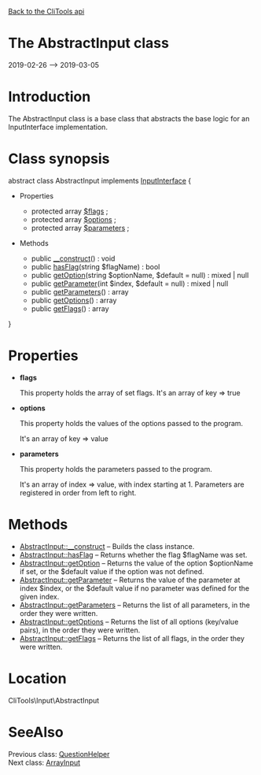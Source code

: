 [Back to the CliTools api](https://github.com/lingtalfi/CliTools/blob/master/doc/api/CliTools.md)



The AbstractInput class
================
2019-02-26 --> 2019-03-05






Introduction
============

The AbstractInput class is a base class that abstracts the base logic for an InputInterface implementation.



Class synopsis
==============


abstract class <span class="pl-k">AbstractInput</span> implements [InputInterface](https://github.com/lingtalfi/CliTools/blob/master/doc/api/CliTools/Input/InputInterface.md) {

- Properties
    - protected array [$flags](#property-flags) ;
    - protected array [$options](#property-options) ;
    - protected array [$parameters](#property-parameters) ;

- Methods
    - public [__construct](https://github.com/lingtalfi/CliTools/blob/master/doc/api/CliTools/Input/AbstractInput/__construct.md)() : void
    - public [hasFlag](https://github.com/lingtalfi/CliTools/blob/master/doc/api/CliTools/Input/AbstractInput/hasFlag.md)(string $flagName) : bool
    - public [getOption](https://github.com/lingtalfi/CliTools/blob/master/doc/api/CliTools/Input/AbstractInput/getOption.md)(string $optionName, $default = null) : mixed | null
    - public [getParameter](https://github.com/lingtalfi/CliTools/blob/master/doc/api/CliTools/Input/AbstractInput/getParameter.md)(int $index, $default = null) : mixed | null
    - public [getParameters](https://github.com/lingtalfi/CliTools/blob/master/doc/api/CliTools/Input/AbstractInput/getParameters.md)() : array
    - public [getOptions](https://github.com/lingtalfi/CliTools/blob/master/doc/api/CliTools/Input/AbstractInput/getOptions.md)() : array
    - public [getFlags](https://github.com/lingtalfi/CliTools/blob/master/doc/api/CliTools/Input/AbstractInput/getFlags.md)() : array

}




Properties
=============

- <span id="property-flags"><b>flags</b></span>

    This property holds the array of set flags.
    It's an array of key => true
    
    

- <span id="property-options"><b>options</b></span>

    This property holds the values of the options passed to the program.
    
    It's an array of key => value
    
    

- <span id="property-parameters"><b>parameters</b></span>

    This property holds the parameters passed to the program.
    
    It's an array of index => value, with index starting at 1.
    Parameters are registered in order from left to right.
    
    



Methods
==============

- [AbstractInput::__construct](https://github.com/lingtalfi/CliTools/blob/master/doc/api/CliTools/Input/AbstractInput/__construct.md) &ndash; Builds the class instance.
- [AbstractInput::hasFlag](https://github.com/lingtalfi/CliTools/blob/master/doc/api/CliTools/Input/AbstractInput/hasFlag.md) &ndash; Returns whether the flag $flagName was set.
- [AbstractInput::getOption](https://github.com/lingtalfi/CliTools/blob/master/doc/api/CliTools/Input/AbstractInput/getOption.md) &ndash; Returns the value of the option $optionName if set, or the $default value if the option was not defined.
- [AbstractInput::getParameter](https://github.com/lingtalfi/CliTools/blob/master/doc/api/CliTools/Input/AbstractInput/getParameter.md) &ndash; Returns the value of the parameter at index $index, or the $default value if no parameter was defined for the given index.
- [AbstractInput::getParameters](https://github.com/lingtalfi/CliTools/blob/master/doc/api/CliTools/Input/AbstractInput/getParameters.md) &ndash; Returns the list of all parameters, in the order they were written.
- [AbstractInput::getOptions](https://github.com/lingtalfi/CliTools/blob/master/doc/api/CliTools/Input/AbstractInput/getOptions.md) &ndash; Returns the list of all options (key/value pairs), in the order they were written.
- [AbstractInput::getFlags](https://github.com/lingtalfi/CliTools/blob/master/doc/api/CliTools/Input/AbstractInput/getFlags.md) &ndash; Returns the list of all flags, in the order they were written.





Location
=============
CliTools\Input\AbstractInput


SeeAlso
==============
Previous class: [QuestionHelper](https://github.com/lingtalfi/CliTools/blob/master/doc/api/CliTools/Helper/QuestionHelper.md)<br>Next class: [ArrayInput](https://github.com/lingtalfi/CliTools/blob/master/doc/api/CliTools/Input/ArrayInput.md)<br>
